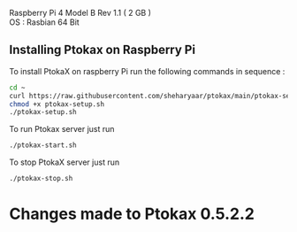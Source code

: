 Raspberry Pi 4 Model B Rev 1.1 ( 2 GB ) \
OS : Rasbian 64 Bit

## Installing Ptokax on Raspberry Pi

To install PtokaX on raspberry Pi run the following commands in sequence :
```bash
cd ~
curl https://raw.githubusercontent.com/sheharyaar/ptokax/main/ptokax-setup.sh -L -o ptokax-setup.sh
chmod +x ptokax-setup.sh
./ptokax-setup.sh
```

To run Ptokax server just run
```bash
./ptokax-start.sh
```

To stop PtokaX server just run
```bash
./ptokax-stop.sh
```

# Changes made to Ptokax 0.5.2.2


